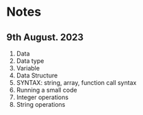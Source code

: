 # Notes
## 9th August. 2023

1. Data
2. Data type
3. Variable
4. Data Structure
5. SYNTAX: string, array, function call syntax
6. Running a small code
7. Integer operations
8. String operations